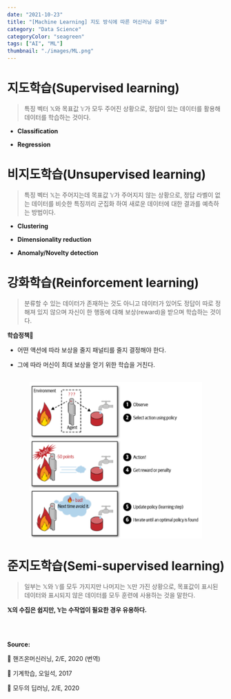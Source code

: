 ```yaml
---
date: "2021-10-23"
title: "[Machine Learning] 지도 방식에 따른 머신러닝 유형"
category: "Data Science"
categoryColor: "seagreen"
tags: ["AI", "ML"]
thumbnail: "./images/ML.png"
---
```


# 지도학습(Supervised learning)

> 특징 벡터 𝕏와 목표값 𝕐가 모두 주어진 상황으로, 정답이 있는 데이터를 활용해 데이터를 학습하는 것이다.

- **Classification**

- **Regression**

# 비지도학습(Unsupervised learning)

> 특징 벡터 𝕏는 주어지는데 목표값 𝕐가 주어지지 않는 상황으로, 정답 라벨이 없는 데이터를 비슷한 특징끼리 군집화 하여 새로운 데이터에 대한 결과를 예측하는 방법이다.

- **Clustering**

- **Dimensionality reduction**

- **Anomaly/Novelty detection**

# 강화학습(Reinforcement learning)

> 분류할 수 있는 데이터가 존재하는 것도 아니고 데이터가 있어도 정답이 따로 정해져 있지 않으며 자신이 한 행동에 대해 보상(reward)을 받으며 학습하는 것이다.

**학습정책**

- 어떤 액션에 따라 보상을 줄지 패널티를 줄지 결정해야 한다.

- 그에 따라 머신이 최대 보상을 얻기 위한 학습을 거친다.

<br />

<div style="display: flex; justify-content: center;">
    <div style="width: 400px">
        <img src="./images/inContent/ReinforcementLearning.png">
    </div>
</div>

# 준지도학습(Semi-supervised learning)

> 일부는 𝕏와 𝕐를 모두 가지지만 나머지는 𝕏만 가진 상황으로, 목표값이 표시된 데이터와 표시되지 않은 데이터를 모두 훈련에 사용하는 것을 말한다.

**𝕏의 수집은 쉽지만, 𝕐는 수작업이 필요한 경우 유용하다.**

<br />
<br />

**Source:**

📖 핸즈온머신러닝, 2/E, 2020 (번역)

📖 기계학습, 오일석, 2017

📖 모두의 딥러닝, 2/E, 2020
